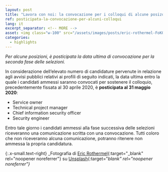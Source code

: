 ```yaml
---
layout: post
title: "Lavora con noi: la convocazione per i colloqui di alcune posizoni entro il 31 maggio"
ref: posticipata-la-convocazione-per-alcuni-colloqui
lang: it
excerpt_separator: <!-- MORE -->
asset: <img class="w-100" src="/assets/images/posts/eric-rothermel-FoKO4DpXamQ-unsplash.jpg" alt="La convocazione per i colloqui di alcune posizoni entro il 31 maggio"/>
categories:
  - highlights
---
```


_Per alcune posizioni, è posticipata la data ultima di convocazione per la seconda fase delle selezioni._

<!-- MORE -->

In considerazione dell’elevato numero di candidature pervenute in relazione agli avvisi pubblici relativi ai profili di seguito indicati, la data ultima entro la quale i candidati ammessi saranno convocati per sostenere il colloquio, precedentemente fissata al 30 aprile 2020, è **posticipata al 31 maggio 2020**:

* Service owner
* Technical project manager
* Chief information security officer
* Security engineer

Entro tale giorno i candidati ammessi alla fase successiva delle selezioni riceveranno una comunicazione scritta con una convocazione. Tutti coloro che non riceveranno alcuna comunicazione, potranno ritenere non ammessa la propria candidatura.

{:.x-small.text-right}
_Fotografia di [Eric Rothermel](https://unsplash.com/@erothermel?utm_source=unsplash&utm_medium=referral&utm_content=creditCopyText){:target="_blank" rel="noopener noreferrer"} su [Unsplash](https://unsplash.com/@erothermel?utm_source=unsplash&utm_medium=referral&utm_content=creditCopyText){:target="_blank" rel="noopener noreferrer"}_

